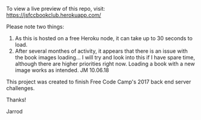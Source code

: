 To view a live preview of this repo, visit: https://jsfccbookclub.herokuapp.com/

Please note two things:
  1. As this is hosted on a free Heroku node, it can take up to 30 seconds to load.
  2. After several monthes of activity, it appears that there is an issue with the book images loading... I will try and look      into this if I have spare time, although there are higher priorities right now. Loading a book with a new image works as      intended. JM 10.06.18 

This project was created to finish Free Code Camp's 2017 back end server challenges.

Thanks!

Jarrod

